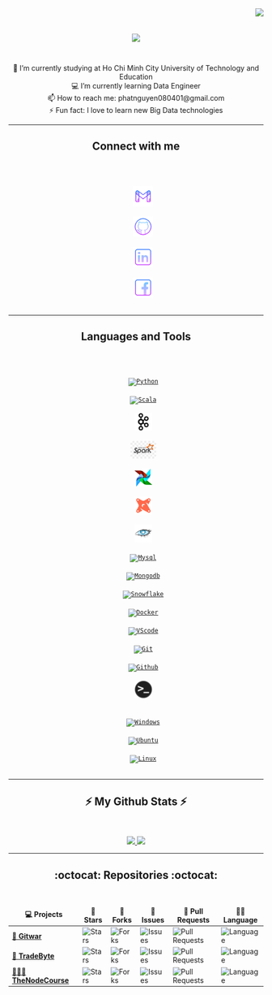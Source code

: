 <img align="right" src="https://komarev.com/ghpvc/?username=phatnguyen080401&color=blueviolet">

<h1 align="center">
  <a href="https://git.io/typing-svg">
    <img src="https://readme-typing-svg.herokuapp.com/?lines=Hello,+There!+%F0%9F%91%8B;This+is+Thanh+Phat....;Nice+to+meet+you!&center=true&size=30">
  </a>
</h1>

<p align="center">
  <br>
    🔭 I’m currently studying at Ho Chi Minh City University of Technology and Education
  <br>
    💻 I’m currently learning Data Engineer
  <br>
    📫 How to reach me: phatnguyen080401@gmail.com
  <br>
    ⚡ Fun fact: I love to learn new Big Data technologies 
</p>

<hr>
<h2 align="center">Connect with me</h2>
<br>
<p align="center">
  <code>
    <a href="phatnguyen080401@gmail.com"><img title="Gmail" height="40px" src="./SocialLogo/Gmail.png" /></a>
  </code>
  <code>
    <a href="https://github.com/phatnguyen080401"><img title="Github" height="40px" src="./SocialLogo/Github.png" /></a>
  </code>
  <code>
    <a href="https://www.linkedin.com/in/th%C3%A0nh-ph%C3%A1t-nguy%E1%BB%85n-0bba27217/"><img title="Linkedin" height="40px" src="./SocialLogo/Linkedin.png" /></a>
  </code>
  <code>
    <a href="https://www.facebook.com/thanhphat.nguyen.182/"><img title="Facebook" height="40px" src="./SocialLogo/Facebook.png" /></a>
  </code>
</p>

<hr>

<h2 align="center">Languages and Tools</h2>
<br>
<p align="center">
  <code>
    <a href="https://www.python.org/"><img title="Python" height="35" src="https://img.icons8.com/color/96/000000/python--v1.png"></a>
  </code>
  <code>
    <a href="https://www.scala-lang.org/"><img title="Scala" height="35" src="https://img.icons8.com/external-tal-revivo-color-tal-revivo/96/000000/external-scala-a-general-purpose-programming-language-with-strong-static-type-system-logo-color-tal-revivo.png"></a>
  </code>
  <code>
    <a href="https://kafka.apache.org//"><img title="Apche Kafka" height="35" src="./Icons/apache-kafka.png"></a>
  </code>
  <code>
    <a href="https://spark.apache.org/"><img title="Apche Spark" height="35" src="./Icons/apache-spark.png"></a>
  </code>
  <code>
    <a href="https://airflow.apache.org/"><img title="Apche Airflow" height="35" src="./Icons/apache-airflow.png"></a>
  </code>
  <code>
    <a href="https://www.getdbt.com/"><img title="dbt" height="35" src="./Icons/dbt.png"></a>
  </code>
  <code>
    <a href="https://cassandra.apache.org/"><img title="Apche Cassandra" height="35" src="./Icons/apache-cassandra.png"></a>
  </code>
  <code>
    <a href="https://dev.mysql.com/"><img title="Mysql" height="35" src="https://img.icons8.com/color/96/000000/mysql-logo.png"></a>
  </code>
  <code>
    <a href="https://www.mongodb.com/"><img title="Mongodb" height="35" src="https://img.icons8.com/color/96/000000/mongodb.png"></a>
  </code>
  <code>
    <a href="https://www.snowflake.com/"><img title="Snowflake" height="35" src="https://img.icons8.com/external-photo3ideastudio-flat-photo3ideastudio/64/000000/external-snowflake-winter-photo3ideastudio-flat-photo3ideastudio-1.png"></a>
  </code>
  <code>
    <a href="https://www.docker.com/"><img title="Docker" height="35" src="https://img.icons8.com/color/96/000000/docker.png"></a>
  </code>
  <code>
    <a href="https://code.visualstudio.com/"><img title="VScode" height="35" src="https://img.icons8.com/color/96/000000/visual-studio-code-2019.png"></a>
  </code>
  <code>
    <a href="https://git-scm.com/"><img title="Git" height="35" src="https://img.icons8.com/color/240/000000/git.png"></a>
  </code>
  <code>
    <a href="https://github.com/"><img title="Github" height="35" src="https://img.icons8.com/ios-glyphs/240/000000/github.png"></a>
  </code>
  <code>
    <a href="https://docs.microsoft.com/en-us/windows/terminal/"><img title="Terminal" height="35" src="https://raw.githubusercontent.com/github/explore/80688e429a7d4ef2fca1e82350fe8e3517d3494d/topics/terminal/terminal.png"></a>
  </code>
  <br>
  <code>
    <a href="https://www.microsoft.com/en-us/windows"><img title="Windows" height="35" src="https://img.icons8.com/color/240/000000/windows-10.png"></a>
  </code>
  <code>
    <a href="https://ubuntu.com/"><img title="Ubuntu" height="35" src="https://img.icons8.com/color/96/000000/ubuntu--v1.png"></a>
  </code>
  <code>
    <a href="https://www.kernel.org//"><img title="Linux" height="35" src="https://img.icons8.com/color/96/000000/linux.png"></a>
  </code>
</p>

<hr>

<h2 align="center">⚡ My Github Stats ⚡</h2>
<br>
<p align=center>
  <a href="https://github.com/anuraghazra/github-readme-stats" title="Go to Source">
    <img width=390 src="https://github-readme-stats.vercel.app/api?username=phatnguyen080401&show_icons=true&bg_color=30,0ff1ce,904e95&title_color=fff&text_color=fff&hide_border=true" />
  </a>
  <a href="https://github.com/anuraghazra/github-readme-stats">
    <img width=325 src="https://github-readme-stats.vercel.app/api/top-langs/?username=phatnguyen080401&bg_color=30,0ff1ce,904e95&title_color=fff&text_color=fff&langs_count=8&layout=compact&hide_border=true" />
  </a>
</p>

<hr>

<h2 align="center">:octocat: Repositories :octocat:</h2>
<br>
<table align="center">
    <thead align="center">
      <tr border: none;>
        <td><b>💻 Projects</b></td>
        <td><b>🌟 Stars</b></td>
        <td><b>🍴 Forks</b></td>
        <td><b>🐛 Issues</b></td>
        <td><b>🔔 Pull Requests</b></td>
        <td><b>👨‍💻 Language</b></td>
      </tr>
    </thead>
    <tbody>
      <tr>
	      <td><a href="https://github.com/phatnguyen080401/Lambda-architecture"><b>🚀 Gitwar</b></a></td>
        <td><img alt="Stars" src="https://img.shields.io/github/stars/phatnguyen080401/Lambda-architecture?style=flat-square&labelColor=343b41"/></td>
        <td><img alt="Forks" src="https://img.shields.io/github/forks/phatnguyen080401/Lambda-architecture?style=flat-square&labelColor=343b41"/></td>
        <td><img alt="Issues" src="https://img.shields.io/github/issues/phatnguyen080401/Lambda-architecture?style=flat-square"/></td>
        <td><img alt="Pull Requests" src="https://img.shields.io/github/issues-pr/phatnguyen080401/Lambda-architecture?style=flat-square"/></td>
        <td><img alt="Language" src="https://img.shields.io/github/languages/top/phatnguyen080401/Lambda-architecture?style=flat-square"/></td>
      </tr>
      <tr>
	      <td><a href="https://github.com/phatnguyen080401/Cryptocurrencies-Prediction"><b>💸 TradeByte</b></a></td>
        <td><img alt="Stars" src="https://img.shields.io/github/stars/phatnguyen080401/Cryptocurrencies-Prediction?style=flat-square&labelColor=343b41"/></td>
        <td><img alt="Forks" src="https://img.shields.io/github/forks/phatnguyen080401/Cryptocurrencies-Prediction?style=flat-square&labelColor=343b41"/></td>
        <td><img alt="Issues" src="https://img.shields.io/github/issues/phatnguyen080401/Cryptocurrencies-Prediction?style=flat-square"/></td>
        <td><img alt="Pull Requests" src="https://img.shields.io/github/issues-pr/phatnguyen080401/Cryptocurrencies-Prediction?style=flat-square"/></td>
        <td><img alt="Language" src="https://img.shields.io/github/languages/top/phatnguyen080401/Cryptocurrencies-Prediction?label=javascript&style=flat-square"/></td>
      </tr>
      <tr>
	      <td><a href="https://github.com/phatnguyen080401/Coin-Market-Analysis"><b>👨🏻‍💻 TheNodeCourse</b></a></td>
        <td><img alt="Stars" src="https://img.shields.io/github/stars/phatnguyen080401/Coin-Market-Analysis?style=flat-square&labelColor=343b41"/></td>
        <td><img alt="Forks" src="https://img.shields.io/github/forks/phatnguyen080401/Coin-Market-Analysis?style=flat-square&labelColor=343b41"/></td>
        <td><img alt="Issues" src="https://img.shields.io/github/issues/phatnguyen080401/Coin-Market-Analysis?style=flat-square"/></td>
        <td><img alt="Pull Requests" src="https://img.shields.io/github/issues-pr/phatnguyen080401/Coin-Market-Analysis?style=flat-square"/></td>
        <td><img alt="Language" src="https://img.shields.io/github/languages/top/phatnguyen080401/Coin-Market-Analysis?style=flat-square"/></td> 
      </tr>
    </tbody>
  </table>
  <br />
</details>